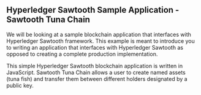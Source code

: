 ## Hyperledger Sawtooth Sample Application - Sawtooth Tuna Chain 

We will be looking at a sample blockchain application that interfaces with Hyperledger Sawtooth framework. This example is meant to introduce you to writing an application that interfaces with Hyperledger Sawtooth as opposed to creating a complete production implementation. 

This simple Hyperledger Sawtooth blockchain application is written in JavaScript. Sawtooth Tuna Chain allows a user to create named assets (tuna fish) and transfer them between different holders designated by a public key. 


